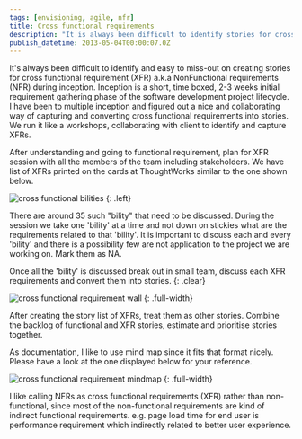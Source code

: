 ```yaml
---
tags: [envisioning, agile, nfr]
title: Cross functional requirements
description: "It is always been difficult to identify stories for cross functional requirement (XFR) a.k.a NonFunctional requirements (NFR) during inception (2-3 weeks of project kick-off/initiation phase). Here is the technique to do that in short 2-3 weeks project inception."
publish_datetime: 2013-05-04T00:00:07.0Z
---
```


It's always been difficult to identify and easy to miss-out on creating stories for cross functional requirement (XFR) a.k.a NonFunctional requirements (NFR) during inception. Inception is a short, time boxed, 2-3 weeks initial requirement gathering phase of the software development project lifecycle. I have been to multiple inception and figured out a nice and collaborating way of capturing and converting cross functional requirements into stories. We run it like a workshops, collaborating with client to identify and capture XFRs.

After understanding and going to functional requirement, plan for XFR session with all the members of the team including stakeholders. We have list of XFRs printed on the cards at ThoughtWorks similar to the one shown below.

![cross functional bilities](/assets/sunitblog/posts/images/cross-functional-requirements/cards.png)
{: .left}

There are around 35 such "bility" that need to be discussed. During the session we take one 'bility' at a time and not down on stickies what are the requirements related to that 'bility'. It is important to discuss each and every 'bility' and there is a possibility few are not application to the project we are working on. Mark them as NA.

Once all the 'bility' is discussed break out in small team, discuss each XFR requirements and convert them into stories.
{: .clear}

![cross functional requirement wall](/assets/sunitblog/posts/images/cross-functional-requirements/cards-wall.jpg)
{: .full-width}

After creating the story list of XFRs, treat them as other stories. Combine the backlog of functional and XFR stories, estimate and prioritise stories together.

As documentation,  I like to use mind map since it fits that format nicely. Please have a look at the one displayed below for your reference.

![cross functional requirement mindmap](/assets/sunitblog/posts/images/cross-functional-requirements/mind-map.png)
{: .full-width}

I like calling NFRs as cross functional requirements (XFR) rather than non-functional, since most of the non-functional requirements are kind of indirect functional requirements. e.g. page load time for end user is performance requirement which indirectly related to better user experience.



